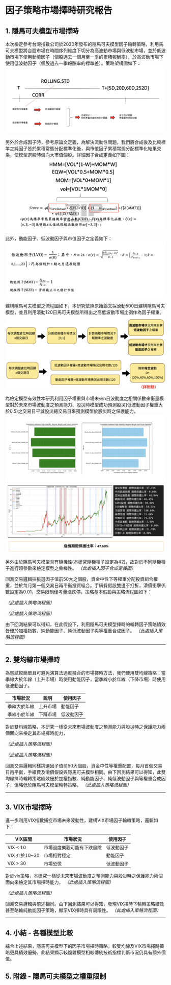 # 因子策略市場擇時研究報告

## 1. 隱馬可夫模型市場擇時

本次檢定參考台灣指數公司於2020年發布的隱馬可夫模型因子輪轉策略，利用馬可夫模型將台股市場在時間序列維度下切分為高波動市場與低波動市場，並於低波動市場下使用動能因子（個股過去一個月至一季的累積報酬率），於高波動市場下使用低波動因子（個股過去一季報酬率的標準差）。策略架構圖如下：
![策略架構圖](image/hmm_策略架構.png)

另外於合成因子時，參考原論文定義，為解決流動性問題，我們將合成後及比較標竿之純因子皆於累積常態分配標準化後，與市值因子累積常態分配標準化結果交乘，使模型選股時偏向大市值個股。詳細因子合成定義如下圖：
![因子合成定義](image/因子合成定義.png)

此外，動能因子、低波動因子與市值因子之定義如下：
![因子定義](image/factor_definition.png)

建構隱馬可夫模型之流程圖如下，本研究依照原始論文採滾動500日建構隱馬可夫模型，並且利用滾動120日馬可夫模型所得出之高低波動市場比例作為因子權重。
![隱馬可夫模型建構流程圖](image/hmm_model.png)

為檢定模型有效性本研究利用因子權重與市場未來n日波動度之相關係數來衡量模型對於未來市場波動度之預測能力、股災時模型成功預測股災(低波動因子權重大於0.5)之交易日平減股災總交易日來預測模型於股災時之保護能力。
![隱馬可夫模型未來市場波動度之預測能力](image/hmm_prediction.png)
![隱馬可夫模型股災時之保護能力](image/hmm_protection.png)

另外由於隱馬可夫模型具有隨機性(本研究隨機種子設定為42)，故對於不同隨機種子進行超參數來檢定模型之魯棒性。
*（此處插入因子合成定義圖）*

回測交易邏輯採挑選因子值前50大之個股，資金中性下等權重分配投資組合權重，並於每月第一個交易日再平衡投資組合。手續費假設雙邊不打折，滑價衝擊係數設定為0.01，交易限制僅考量漲跌停。策略基本假設與策略流程圖如下：

*（此處插入策略流程圖）*

*（此處插入策略流程圖）*


由下回測結果可以得知，在此假設下，利用隱馬可夫模型擇時的輪轉因子策略績效皆優於加權指數、純動能因子、純低波動因子與等權重合成因子。
*（此處插入策略流程圖）*


---

## 2. 雙均線市場擇時

為嘗試較簡單且可避免演算法過度擬合的市場擇時方法，我們使用雙均線策略：當季線大於年線（上升市場）時使用動能因子，當季線小於年線（下降市場）時使用低波動因子。

| 市場狀況     | 說明       | 使用因子   |
|--------------|------------|------------|
| 季線大於年線 | 上升市場   | 動能因子   |
| 季線小於年線 | 下降市場   | 低波動因子 |

對於雙均線策略，本研究一樣從未來市場波動度之預測能力與股災時之保護能力兩個面向來檢定其市場擇時能力，

*（此處插入策略流程圖）*

*（此處插入策略流程圖）*

回測交易邏輯同樣挑選因子值前50大個股，資金中性等權重配置，每月首個交易日再平衡，手續費及滑價假設與隱馬可夫模型相同。由下回測結果可以得知，此雙均線擇時輪轉策略績效優於加權指數、純動能因子、純低波動因子與等權重合成因子，但略低於隱馬可夫模型輪轉策略。
*（此處插入策略流程圖）*

---

## 3. VIX市場擇時

進一步利用VIX指數捕捉市場未來波動性，建構VIX市場因子輪轉策略，邏輯如下：

| VIX區間       | 市場狀況                     | 使用因子   |
|---------------|------------------------------|------------|
| VIX < 10      | 市場過度樂觀可能有下跌風險   | 低波動因子 |
| VIX 介於10~30 | 市場相對穩定                 | 動能因子   |
| VIX > 30      | 市場恐慌                   | 低波動因子 |

對於vix策略，本研究一樣從未來市場波動度之預測能力與股災時之保護能力兩個面向來檢定其市場擇時能力，
*（此處插入策略流程圖）*

*（此處插入策略流程圖）*

回測交易邏輯與前述相同。由下回測結果可以得知，發現VIX擇時下輪轉策略績效甚至略輸純動能因子策略，顯示VIX擇時具有局限性。
*（此處插入策略流程圖）*

---

## 4. 小結 - 各種模型比較

綜合上述結果，隱馬可夫模型下的因子市場擇時策略，較雙均線及VIX市場擇時策略更具績效優勢。此結果顯示較複雜模型相較傳統技術指標判斷市況仍具有額外價值。


## 5. 附錄 - 隱馬可夫模型之權重限制



